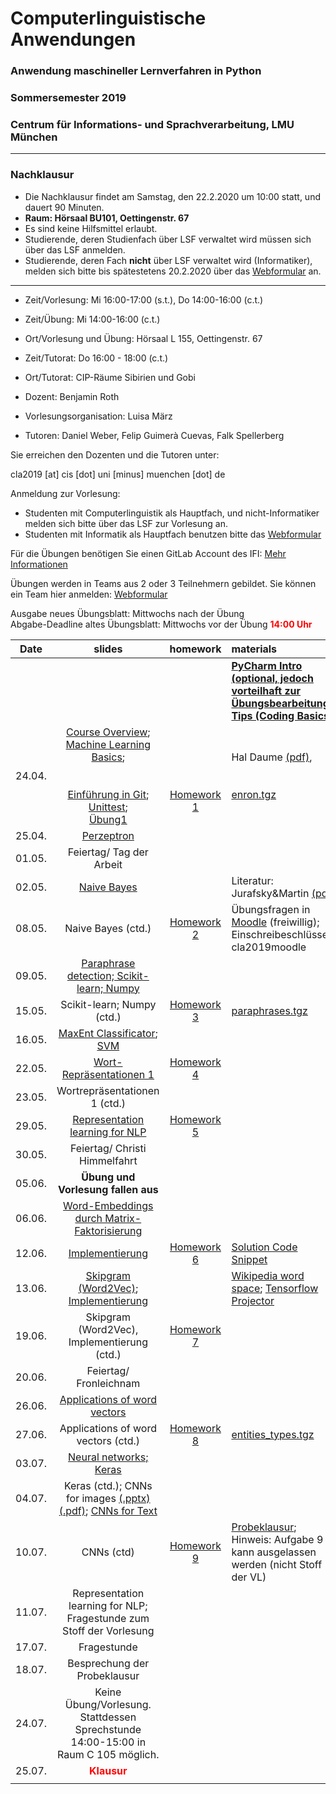 # Computerlinguistische Anwendungen
### Anwendung maschineller Lernverfahren in Python
### Sommersemester 2019
### Centrum für Informations- und Sprachverarbeitung, LMU München

---

### Nachklausur
 - Die Nachklausur findet am Samstag, den 22.2.2020 um 10:00 statt, und dauert 90 Minuten.
 - **Raum: Hörsaal BU101, Oettingenstr. 67**
 - Es sind keine Hilfsmittel erlaubt. 
 - Studierende, deren Studienfach über LSF verwaltet wird müssen sich über das LSF anmelden.
 - Studierende, deren Fach **nicht** über LSF verwaltet wird (Informatiker), melden sich bitte bis spätestetens 20.2.2020 über das [Webformular](https://docs.google.com/forms/d/e/1FAIpQLSeNHSKJzSMnn3UDaRNkLHYwHgXtnqkQMoZC90YKHB8ils8Ppw/viewform?usp=sf_link) an.
 
---

 - Zeit/Vorlesung: Mi 16:00-17:00 (s.t.), Do 14:00-16:00 (c.t.)
 - Zeit/Übung: Mi 14:00-16:00 (c.t.)
 - Ort/Vorlesung und Übung: Hörsaal L 155, Oettingenstr. 67
 - Zeit/Tutorat: Do 16:00 - 18:00 (c.t.)
 - Ort/Tutorat: CIP-Räume Sibirien und Gobi

 - Dozent: Benjamin Roth
 - Vorlesungsorganisation: Luisa März
 - Tutoren: Daniel Weber, Felip Guimerà Cuevas, Falk Spellerberg 

Sie erreichen den Dozenten und die Tutoren unter:

cla2019 [at] cis [dot] uni [minus] muenchen [dot] de

 Anmeldung zur Vorlesung:
 - Studenten mit Computerlinguistik als Hauptfach, und nicht-Informatiker melden sich bitte über das LSF zur Vorlesung an.
 - Studenten mit Informatik als Hauptfach benutzen bitte das [Webformular](https://docs.google.com/forms/d/1ze1Y-pY31tmaOVI9p8BM_5ao1K-Cg114_z-fHD9xL9w/viewform?edit_requested=true)
 
Für die Übungen benötigen Sie einen GitLab Account des IFI:  [Mehr Informationen](https://www.rz.ifi.lmu.de/infos/gitlab_de.html)

Übungen werden in Teams aus 2 oder 3 Teilnehmern gebildet. Sie können ein Team hier anmelden: [Webformular](https://docs.google.com/forms/d/1ZFPKv0cNbHVd8DEhM3i_IsbeHD-gQvAJA5lCpanBzp0/viewform?edit_requested=true)

Ausgabe neues Übungsblatt: Mittwochs nach der Übung  
Abgabe-Deadline altes Übungsblatt: Mittwochs vor der Übung <span style="color:red">**14:00 Uhr**</span> 


| Date | slides | homework | materials |
|-----------------------------|:--------------------------------:|:------:|:-------------------------------------------------------------------|
||||[**PyCharm Intro (optional, jedoch vorteilhaft zur Übungsbearbeitung)**](pycharm.pdf), <br/>[**Tips (Coding Basics)**](tipps.pdf)|
|24.04.|[Course Overview](01_overview.pdf); <br/>[Machine Learning Basics](01_machine_learning.pdf); <br/><br/><br/> [Einführung in Git](ue_01_git_intro.pdf); <br/>[Unittest](ue1_unittest.pdf); <br/>[Übung1](CLA_uebung.pdf)| <br/><br/><br/><br/>[Homework 1](hw01_perceptron.pdf) | Hal Daume [(pdf)](http://www.ciml.info/dl/v0_99/ciml-v0_99-ch04.pdf), <br/><br/><br/>[enron.tgz](http://www.cis.uni-muenchen.de/~beroth/cla/enron.tgz) |
|25.04.| [Perzeptron](01_perceptron_short.pdf)| | |
|01.05.| Feiertag/ Tag der Arbeit | | |
|02.05.| [Naive Bayes](02_naive_bayes.pdf) | | Literatur: Jurafsky&Martin [(pdf)](https://web.stanford.edu/%7Ejurafsky/slp3/6.pdf) |
|08.05.| Naive Bayes (ctd.) | [Homework 2](hw02_naive_bayes.pdf) | Übungsfragen in [Moodle](https://moodle.lmu.de/course/view.php?id=5144) (freiwillig); Einschreibeschlüssel: cla2019moodle |
|09.05.| [Paraphrase detection; Scikit-learn; Numpy](paraphrases_scikit_numpy.pdf)  | | |
|15.05.| Scikit-learn; Numpy (ctd.)|  [Homework 3](hw03_paraphrases.pdf) | [paraphrases.tgz](http://www.cis.uni-muenchen.de/~beroth/cla/paraphrases.tgz)  |
|16.05.| [MaxEnt Classificator](scikit_classification.pdf); <br/> [SVM](thang_vu_svm.pdf) | | |
|22.05.|  [Wort-Repräsentationen 1](wordspace.pdf)| [Homework 4](hw04_sklearn_paraphrases.pdf) | |
|23.05.| Wortrepräsentationen 1 (ctd.)| | |
|29.05.| [Representation learning for NLP](http://www.benjaminroth.net/lyon_keynote.pdf) | [Homework 5](cooccurrences.pdf)| |
|30.05.| Feiertag/ Christi Himmelfahrt| | |
|05.06.| **Übung und Vorlesung fallen aus** | | |
|06.06.| [Word-Embeddings durch Matrix-Faktorisierung](embedmatrix.pdf)| | |
|12.06.| [Implementierung](word_similarity.pdf)| [Homework 6](hw06_word_similarity.pdf) | [Solution Code Snippet](cooc_func.nopy) |
|13.06.| [Skipgram (Word2Vec)](embedgd.pdf); [Implementierung](word2vec.pdf) | | [Wikipedia word space](http://www.cis.uni-muenchen.de/schuetze/intro/tmp/); [Tensorflow Projector](http://projector.tensorflow.org/) |
|19.06.| Skipgram (Word2Vec), Implementierung (ctd.) | [Homework 7](hw07_skipgram.pdf) | |
|20.06.| Feiertag/ Fronleichnam |  | |
|26.06.| [Applications of word vectors](word_vectors_applications.pdf) | | |
|27.06.| Applications of word vectors (ctd.)| [Homework 8](hw08_entity_types.pdf) |  [entities_types.tgz](http://www.cis.uni-muenchen.de/~beroth/cla/entities_types.tgz)|
|03.07.| [Neural networks; Keras](neural_networks.pdf) | | |
|04.07.| Keras (ctd.); CNNs for images [(.pptx)](cnn.pptx) [(.pdf)](cnn.pdf); [CNNs for Text](convolution_pooling.pdf) | | |
|10.07.| CNNs (ctd)| [Homework 9](hw09_neural_networks.pdf) | [Probeklausur](probe_klausur.pdf); <br/> Hinweis: Aufgabe 9 kann ausgelassen werden (nicht Stoff der VL) |
|11.07.| Representation learning for NLP;<br/>Fragestunde zum Stoff der Vorlesung | | |
|17.07.| Fragestunde | | |
|18.07.| Besprechung der Probeklausur | | |
|24.07.| Keine Übung/Vorlesung. </br> Stattdessen Sprechstunde 14:00-15:00 in Raum C 105 möglich. | | |
|25.07.| <span style="color:red">**Klausur**</span> 
| | |
